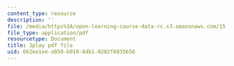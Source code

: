 ```yaml
---
content_type: resource
description: ''
file: /media/https%3A/open-learning-course-data-rc.s3.amazonaws.com/15-401-finance-theory-i-fall-2008/662ee1eea050b0198db10282f6935656_hyc8h5T76BE.pdf
file_type: application/pdf
resourcetype: Document
title: 3play pdf file
uid: 662ee1ee-a050-b019-8db1-0282f6935656
---
```

